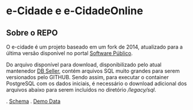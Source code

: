 e-Cidade e e-CidadeOnline
======
Sobre o REPO
------
O e-cidade é um projeto baseado em um fork de 2014, atualizado para a última versão disponível no portal [Software Público](https://softwarepublico.gov.br/social/e-cidade/).

Do arquivo disponível para download, disponibilizado pelo atual mantenedor [DB Seller](https://dbseller.com), contém arquivos SQL muito grandes para serem versionados pelo GITHUB. Sendo assim, para executar o container PostgreSQL com os dados iniciais, é necessário o download adicional dos arquivos abaixo para serem incluídos no diretório _/legacy/sql_.

. [Schema](https://www.dropbox.com/sh/k05kmu07zulddk8/AAA_KY-dAxB3boQeZxvtXgE5a/e-cidade-2018-2-schema.sql?dl=0)
. [Demo Data](https://www.dropbox.com/sh/k05kmu07zulddk8/AABP7ztrLifetWaHnlyOfgvza/e-cidade-2018-2-demo.sql?dl=0)
